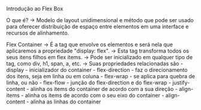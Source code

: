 Introdução ao Flex Box

O que é?
-> Modelo de layout unidimensional e método que pode ser usado para oferecer distribuição de espaço entre elementos
em uma interface e recursos de alinhamento.

Flex Container
-> É a tag que envolve os elementos e será nela que aplicaremos a propriedade "display: flex".
-> Esta tag transforma todos os seus itens filhos em flex items.
-> Pode ser inicializado em qualquer tipo de tag, como div, h1, span, a, etc.
-> Suas propriedades relacionadas são
    - display
        - inicializador do container
    - flex-direction
        - faz o direcionamento dos itens, seja em linha ou em coluna
    - flex-wrap
        - se aplica para quebra de linha, ou não
    - flex-flow
        - junção do flex-direction e do flex-wrap
    - justify-content
        - alinha os items do container de acordo com a sua direção
    - align-items
        - alinha os items de acordo com o seu eixo do container
    - align-content
        - alinha as linhas do container

